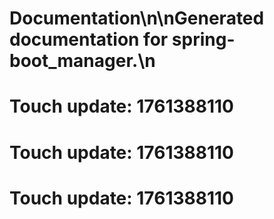 # Documentation\n\nGenerated documentation for spring-boot_manager.\n

# Touch update: 1761388110

# Touch update: 1761388110

# Touch update: 1761388110

